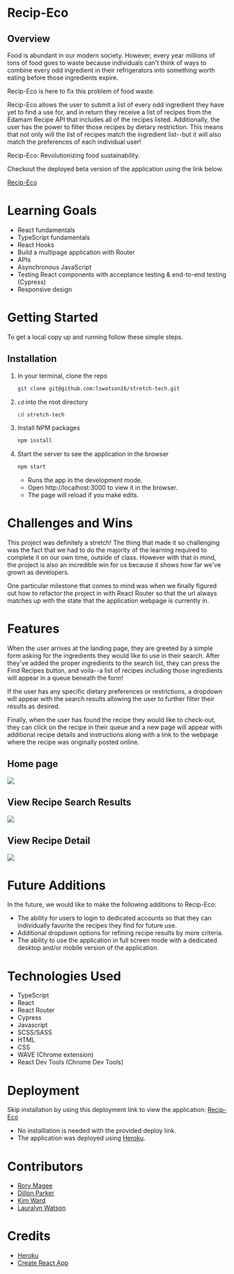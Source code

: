 # Recip-Eco

## Overview

Food is abundant in our modern society.  However, every year millions of tons of food goes to waste because individuals can't think of ways to combine every odd ingredient in their refrigerators  into something worth eating before those ingredients expire.

Recip-Eco is here to fix this problem of food waste.

Recip-Eco allows the user to submit a list of every odd ingredient they have yet to find a use for, and in return they receive a list of recipes from the Edamam Recipe API that includes all of the recipes listed.  Additionally, the user has the power to filter those recipes by dietary restriction.  This means that not only will the list of recipes match the ingredient list--but it will also match the preferences of each individual user!

Recip-Eco: Revolutionizing food sustainability.

Checkout the deployed beta version of the application using the link below.

[Recip-Eco](https://fierce-badlands-09802.herokuapp.com/)

# Learning Goals
- React fundamentals
- TypeScript fundamentals
- React Hooks
- Build a multipage application with Router
- APIs
- Asynchronous JavaScript
- Testing React components with acceptance testing & end-to-end testing (Cypress)
- Responsive design

# Getting Started
To get a local copy up and running follow these simple steps.

## Installation

1. In your terminal, clone the repo
   ```sh
   git clone git@github.com:lswatson16/stretch-tech.git
   ```
2. `cd` into the root directory
    ```sh
   cd stretch-tech
   ```
3. Install NPM packages
   ```sh
   npm install
   ```
4. Start the server to see the application in the browser
   ```sh
   npm start
   ``` 
   - Runs the app in the development mode.
   - Open http://localhost:3000 to view it in the browser.
   - The page will reload if you make edits.

# Challenges and Wins

This project was definitely a stretch!  The thing that made it so challenging was the fact that we had to do the majority of the learning required to complete it on our own time, outside of class.  However with that in mind, the project is also an incredible win for us because it shows how far we've grown as developers.

One particular milestone that comes to mind was when we finally figured out how to refactor the project in with React Router so that the url always matches up with the state that the application webpage is currently in.

# Features

When the user arrives at the landing page, they are greeted by a simple form asking for the ingredients they would like to use in their search.  After they've added the proper ingredients to the search list, they can press the Find Recipes button, and voila--a list of recipes including those ingredients will appear in a queue beneath the form!

If the user has any specific dietary preferences or restrictions, a dropdown will appear with the search results allowing the user to further filter their results as desired.

Finally, when the user has found the recipe they would like to check-out, they can click on the recipe in their queue and a new page will appear with additional recipe details and instructions along with a link to the webpage where the recipe was originally posted online.

## Home page

![](https://media.giphy.com/media/EC0tqsR5wuiq0qKy5S/giphy.gif)

## View Recipe Search Results

![](https://media.giphy.com/media/4LQiej0kSnFoWd6IaD/giphy.gif)

## View Recipe Detail

![](https://media.giphy.com/media/W5LHSCHi20ZWRmXDGg/giphy.gif)

# Future Additions

In the future, we would like to make the following additions to Recip-Eco:

- The ability for users to login to dedicated accounts so that they can individually favorite the recipes they find for future use.
- Additional dropdown options for refining recipe results by more criteria.
- The ability to use the application in full screen mode with a dedicated desktop and/or mobile version of the application.


# Technologies Used 
- TypeScript
- React
- React Router
- Cypress
- Javascript
- SCSS/SASS
- HTML
- CSS
- WAVE (Chrome extension)
- React Dev Tools (Chrome Dev Tools)

# Deployment
Skip installation by using this deployment link to view the application: [Recip-Eco](https://fierce-badlands-09802.herokuapp.com/)

- No installlation is needed  with the provided deploy link.
- The application was deployed using [Heroku](https://www.heroku.com/).

# Contributors
- [Rory Magee](https://github.com/roryemagee1)
- [Dillon Parker](https://github.com/Prkr93)
- [Kim Ward](https://github.com/kmewrd)
- [Lauralyn Watson](https://github.com/lswatson16)

# Credits
- [Heroku](https://www.heroku.com/)
- [Create React App](https://create-react-app.dev/)
